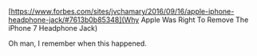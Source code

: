 [https://www.forbes.com/sites/jvchamary/2016/09/16/apple-iphone-headphone-jack/#7613b0b85348](Why Apple Was Right To Remove The iPhone 7 Headphone Jack) 

Oh man, I remember when this happened. 
